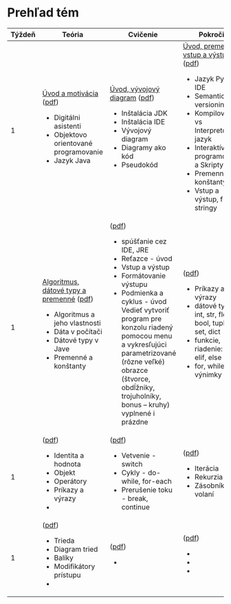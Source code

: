 # Prehľad tém

<table >
<thead>
<tr>
<th>Týždeň</th>
<th>Teória</th>
<th>Cvičenie</th>
<th>Pokročilí</th>
</tr>
</thead>
<tbody >
<tr >
<td width=10%>1</td>
<td width=30%>
<a href="../teoria-3/t01-uvod">Úvod a motivácia</a> (<a href="../assets/t01w.pdf">pdf</a>)
<ul>
<li>Digitálni asistenti</li>
<li>Objektovo orientované programovanie</li>
<li>Jazyk Java</li>
</ul>
</td>
<td width=30%>
<a href="../cvicenie-3/c01-uvod">Úvod, vývojový diagram</a> (<a href="../assets/c01w.pdf">pdf</a>)
<ul>
<li>Inštalácia JDK</li>
<li>Inštalácia IDE</li>
<li>Vývojový diagram</li>
<li>Diagramy ako kód</li>
<li>Pseudokód</li>
</ul>
</td>
<td width=30%>
<a href="../pokrocili-3/p01-uvod">Úvod, premenné, vstup a výstup</a> (<a href="../assets/p01w.pdf">pdf</a>)
<ul>
<li>Jazyk Python, IDE</li>
<li>Semantic versioning</li>
<li>Kompilovaný vs Interpretovaný jazyk</li>
<li>Interaktívne programovanie a Skripty</li>
<li>Premenné a konštanty</li>
<li>Vstup a výstup, f-stringy</li>
</ul>
</td>
</tr>
<tr >
<td width=10%>1</td>
<td width=30%>
<a href="../teoria-3/t02-opakovanie">Algoritmus, dátové typy a premenné</a> (<a href="../assets/t02w.pdf">pdf</a>)
<ul>
<li>Algoritmus a jeho vlastnosti</li>
<li>Dáta v počítači</li>
<li>Dátové typy v Jave</li>
<li>Premenné a konštanty</li>
</ul>
</td>
<td width=30%>
<a href="../cvicenie-3/c02-uvod"></a> (<a href="../assets/c02.pdf">pdf</a>)
<ul>
<li>spúšťanie cez IDE, JRE</li>
<li>Reťazce - úvod</li>
<li>Vstup a výstup</li>
<li>Formátovanie výstupu</li>
<li>Podmienka a cyklus - úvod</li>
Vedieť vytvoriť program pre konzolu riadený pomocou menu a vykresľujúci parametrizované (rôzne veľké) obrazce (štvorce, obdĺžniky, trojuholníky, bonus – kruhy) vyplnené i prázdne
</ul>
</td>
<td width=30%>
<a href="../pokrocili-3/p02-opakovanie"></a> (<a href="../assets/p02w.pdf">pdf</a>)
<ul>
<li>Príkazy a výrazy</li>
<li>dátové typy: int, str, float, bool, tuple, list, set, dict</li>
<li>funkcie, riadenie: if, elif, else</li>
<li>for, while, výnimky</li>
</ul>
</td>
</tr>
<tr >
<td width=10%>1</td>
<td width=30%>
<a href="../teoria-3/t03-objekt"></a> (<a href="../assets/t03.pdf">pdf</a>)
<ul>
<li>Identita a hodnota</li>
<li>Objekt</li>
<li>Operátory</li>
<li>Príkazy a výrazy</li>
<li></li>
</ul>
</td>
<td width=30%>
<a href="../cvicenie-3/c03-uvod"></a> (<a href="../assets/c03.pdf">pdf</a>)
<ul>
<li>Vetvenie - switch</li>
<li>Cykly - do-while, for-each</li>
<li>Prerušenie toku - break, continue</li>
</ul>
</td>
<td width=30%>
<a href="../pokrocili-3/p03-uvod"></a> (<a href="../assets/p03.pdf">pdf</a>)
<ul>
<li>Iterácia</li>
<li>Rekurzia</li>
<li>Zásobník volaní</li>
</ul>
</td>
</tr>
<tr >
<td width=10%>1</td>
<td width=30%>
<a href="../teoria-3/t04-trieda"></a> (<a href="../assets/t04w.pdf">pdf</a>)
<ul>
<li>Trieda</li>
<li>Diagram tried</li>
<li>Balíky</li>
<li>Modifikátory prístupu</li>
<li></li>
</ul>
</td>
<td width=30%>
<a href="../cvicenie-3/c04-"></a> (<a href="../assets/c04w.pdf">pdf</a>)
<ul>
<li></li>
</ul>
</td>
<td width=30%>
<a href="../pokrocili-3/p04-"></a> (<a href="../assets/p04w.pdf">pdf</a>)
<ul>
<li></li>
<li></li>
<li></li>
</ul>
</td>
</tr>
</tbody>
</table>
